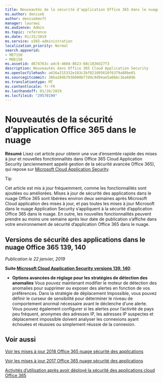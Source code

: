 ```yaml
---
title: Nouveautés de la sécurité d’application Office 365 dans le nuage
ms.author: deniseb
author: denisebmsft
manager: laurawi
ms.audience: Admin
ms.topic: reference
ms.date: 01/25/2019
ms.service: o365-administration
localization_priority: Normal
search.appverid:
- MET150
- MOE150
ms.assetid: d674763c-a4c9-4604-8623-68c1836d27f3
description: Nouveautés dans Office 365 Cloud Application Security
ms.openlocfilehash: ad16a215332e183c2bf821095610f6379a88be01
ms.sourcegitcommit: 38ba284b793b080b77d9c9d94ae5a0b6c1ba689b
ms.translationtype: MT
ms.contentlocale: fr-FR
ms.lasthandoff: 01/26/2019
ms.locfileid: "29570190"
---
```

# <a name="what-is-new-in-office-365-cloud-app-security"></a>Nouveautés de la sécurité d’application Office 365 dans le nuage

**Résumé** Lisez cet article pour obtenir une vue d’ensemble rapide des mises à jour et nouvelles fonctionnalités dans Office 365 Cloud Application Security (anciennement appelé gestion de la sécurité avancée Office 365), qui repose sur [Microsoft Cloud Application Security](https://aka.ms/whatiscas).
  
> [!TIP]
> Cet article est mis à jour fréquemment, comme les fonctionnalités sont ajoutées ou améliorées. Mises à jour de sécurité des applications dans le nuage Office 365 sont libérées environ deux semaines après Microsoft Cloud application des mises à jour, et pas toutes les mises à jour Microsoft dans le nuage Application Security s’appliquent à la sécurité d’application Office 365 dans le nuage. En outre, les nouvelles fonctionnalités peuvent prendre au moins une semaine après leur date de publication s’affiche dans votre environnement de sécurité d’application Office 365 dans le nuage.

## <a name="office-365-cloud-app-security-releases-139-140"></a>Versions de sécurité des applications dans le nuage Office 365 139, 140

*Publication le 22 janvier, 2019*

**Suite [Microsoft Cloud Application Security versions 139, 140](https://docs.microsoft.com/cloud-app-security/release-notes#cloud-app-security-release-139-140)**:

- **Options avancées de réglage pour les stratégies de détection des anomalies** Vous pouvez maintenant modifier le moteur de détection des anomalies pour supprimer ou exposer des alertes en fonction de vos préférences. Dans la stratégie de déplacement Impossible, vous pouvez définir le curseur de sensibilité pour déterminer le niveau de comportement anormal nécessaire avant le déclenche d’une alerte. Vous pouvez également configurer si les alertes pour l’activité de pays peu fréquent, anonymes des adresses IP, les adresses IP suspectes et déplacement impossible doivent analyser les connexions ayant échouées et réussies ou simplement réussie de la connexion. 

## <a name="related-topics"></a>Voir aussi

[Voir les mises à jour 2018 Office 365 nuage sécurité des applications](new-in-office-365-cas-2018.md)

[Voir les mises à jour 2017 Office 365 nuage sécurité des applications](new-in-office-365-cas-2017.md)
    
[Activités d’utilisation après avoir déployé la sécurité des applications cloud Office 365](utilization-activities-for-ocas.md)